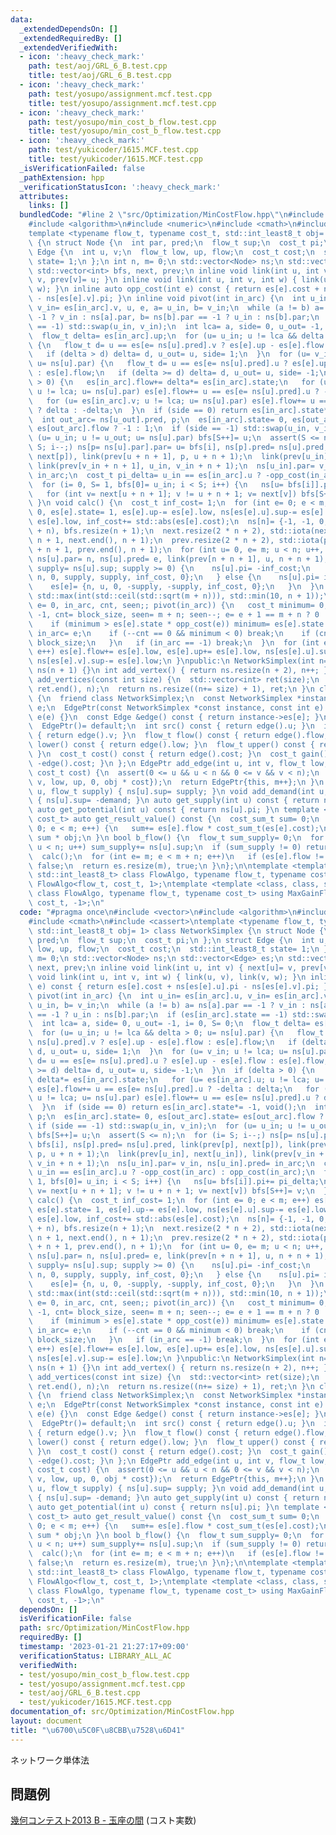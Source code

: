 ```yaml
---
data:
  _extendedDependsOn: []
  _extendedRequiredBy: []
  _extendedVerifiedWith:
  - icon: ':heavy_check_mark:'
    path: test/aoj/GRL_6_B.test.cpp
    title: test/aoj/GRL_6_B.test.cpp
  - icon: ':heavy_check_mark:'
    path: test/yosupo/assignment.mcf.test.cpp
    title: test/yosupo/assignment.mcf.test.cpp
  - icon: ':heavy_check_mark:'
    path: test/yosupo/min_cost_b_flow.test.cpp
    title: test/yosupo/min_cost_b_flow.test.cpp
  - icon: ':heavy_check_mark:'
    path: test/yukicoder/1615.MCF.test.cpp
    title: test/yukicoder/1615.MCF.test.cpp
  _isVerificationFailed: false
  _pathExtension: hpp
  _verificationStatusIcon: ':heavy_check_mark:'
  attributes:
    links: []
  bundledCode: "#line 2 \"src/Optimization/MinCostFlow.hpp\"\n#include <vector>\n\
    #include <algorithm>\n#include <numeric>\n#include <cmath>\n#include <cassert>\n\
    template <typename flow_t, typename cost_t, std::int_least8_t obj= 1> class NetworkSimplex\
    \ {\n struct Node {\n  int par, pred;\n  flow_t sup;\n  cost_t pi;\n };\n struct\
    \ Edge {\n  int u, v;\n  flow_t low, up, flow;\n  cost_t cost;\n  std::int_least8_t\
    \ state= 1;\n };\n int n, m= 0;\n std::vector<Node> ns;\n std::vector<Edge> es;\n\
    \ std::vector<int> bfs, next, prev;\n inline void link(int u, int v) { next[u]=\
    \ v, prev[v]= u; }\n inline void link(int u, int v, int w) { link(u, v), link(v,\
    \ w); }\n inline auto opp_cost(int e) const { return es[e].cost + ns[es[e].u].pi\
    \ - ns[es[e].v].pi; }\n inline void pivot(int in_arc) {\n  int u_in= es[in_arc].u,\
    \ v_in= es[in_arc].v, u, e, a= u_in, b= v_in;\n  while (a != b) a= ns[a].par ==\
    \ -1 ? v_in : ns[a].par, b= ns[b].par == -1 ? u_in : ns[b].par;\n  if (es[in_arc].state\
    \ == -1) std::swap(u_in, v_in);\n  int lca= a, side= 0, u_out= -1, i= 0, S= 0;\n\
    \  flow_t delta= es[in_arc].up;\n  for (u= u_in; u != lca && delta > 0; u= ns[u].par)\
    \ {\n   flow_t d= u == es[e= ns[u].pred].v ? es[e].up - es[e].flow : es[e].flow;\n\
    \   if (delta > d) delta= d, u_out= u, side= 1;\n  }\n  for (u= v_in; u != lca;\
    \ u= ns[u].par) {\n   flow_t d= u == es[e= ns[u].pred].u ? es[e].up - es[e].flow\
    \ : es[e].flow;\n   if (delta >= d) delta= d, u_out= u, side= -1;\n  }\n  if (delta\
    \ > 0) {\n   es[in_arc].flow+= delta*= es[in_arc].state;\n   for (u= es[in_arc].u;\
    \ u != lca; u= ns[u].par) es[e].flow+= u == es[e= ns[u].pred].u ? -delta : delta;\n\
    \   for (u= es[in_arc].v; u != lca; u= ns[u].par) es[e].flow+= u == es[e= ns[u].pred].u\
    \ ? delta : -delta;\n  }\n  if (side == 0) return es[in_arc].state*= -1, void();\n\
    \  int out_arc= ns[u_out].pred, p;\n  es[in_arc].state= 0, es[out_arc].state=\
    \ es[out_arc].flow ? -1 : 1;\n  if (side == -1) std::swap(u_in, v_in);\n  for\
    \ (u= u_in; u != u_out; u= ns[u].par) bfs[S++]= u;\n  assert(S <= n);\n  for (i=\
    \ S; i--;) ns[p= ns[u].par].par= u= bfs[i], ns[p].pred= ns[u].pred, link(prev[p],\
    \ next[p]), link(prev[u + n + 1], p, u + n + 1);\n  link(prev[u_in], next[u_in]),\
    \ link(prev[v_in + n + 1], u_in, v_in + n + 1);\n  ns[u_in].par= v_in, ns[u_in].pred=\
    \ in_arc;\n  cost_t pi_delta= u_in == es[in_arc].u ? -opp_cost(in_arc) : opp_cost(in_arc);\n\
    \  for (i= 0, S= 1, bfs[0]= u_in; i < S; i++) {\n   ns[u= bfs[i]].pi+= pi_delta;\n\
    \   for (int v= next[u + n + 1]; v != u + n + 1; v= next[v]) bfs[S++]= v;\n  }\n\
    \ }\n void calc() {\n  cost_t inf_cost= 1;\n  for (int e= 0; e < m; e++) es[e].flow=\
    \ 0, es[e].state= 1, es[e].up-= es[e].low, ns[es[e].u].sup-= es[e].low, ns[es[e].v].sup+=\
    \ es[e].low, inf_cost+= std::abs(es[e].cost);\n  ns[n]= {-1, -1, 0, 0}, es.resize(m\
    \ + n), bfs.resize(n + 1);\n  next.resize(2 * n + 2), std::iota(next.begin() +\
    \ n + 1, next.end(), n + 1);\n  prev.resize(2 * n + 2), std::iota(prev.begin()\
    \ + n + 1, prev.end(), n + 1);\n  for (int u= 0, e= m; u < n; u++, e++) {\n  \
    \ ns[u].par= n, ns[u].pred= e, link(prev[n + n + 1], u, n + n + 1);\n   if (auto\
    \ supply= ns[u].sup; supply >= 0) {\n    ns[u].pi= -inf_cost;\n    es[e]= {u,\
    \ n, 0, supply, supply, inf_cost, 0};\n   } else {\n    ns[u].pi= inf_cost;\n\
    \    es[e]= {n, u, 0, -supply, -supply, inf_cost, 0};\n   }\n  }\n  int block_size=\
    \ std::max(int(std::ceil(std::sqrt(m + n))), std::min(10, n + 1));\n  for (int\
    \ e= 0, in_arc, cnt, seen;; pivot(in_arc)) {\n   cost_t minimum= 0;\n   for (in_arc=\
    \ -1, cnt= block_size, seen= m + n; seen--; e= e + 1 == m + n ? 0 : e + 1) {\n\
    \    if (minimum > es[e].state * opp_cost(e)) minimum= es[e].state * opp_cost(e),\
    \ in_arc= e;\n    if (--cnt == 0 && minimum < 0) break;\n    if (cnt == 0) cnt=\
    \ block_size;\n   }\n   if (in_arc == -1) break;\n  }\n  for (int e= 0; e < m;\
    \ e++) es[e].flow+= es[e].low, es[e].up+= es[e].low, ns[es[e].u].sup+= es[e].low,\
    \ ns[es[e].v].sup-= es[e].low;\n }\npublic:\n NetworkSimplex(int n= 0): n(n),\
    \ ns(n + 1) {}\n int add_vertex() { return ns.resize(n + 2), n++; }\n std::vector<int>\
    \ add_vertices(const int size) {\n  std::vector<int> ret(size);\n  std::iota(ret.begin(),\
    \ ret.end(), n);\n  return ns.resize((n+= size) + 1), ret;\n }\n class EdgePtr\
    \ {\n  friend class NetworkSimplex;\n  const NetworkSimplex *instance;\n  int\
    \ e;\n  EdgePtr(const NetworkSimplex *const instance, const int e): instance(instance),\
    \ e(e) {}\n  const Edge &edge() const { return instance->es[e]; }\n public:\n\
    \  EdgePtr()= default;\n  int src() const { return edge().u; }\n  int dst() const\
    \ { return edge().v; }\n  flow_t flow() const { return edge().flow; }\n  flow_t\
    \ lower() const { return edge().low; }\n  flow_t upper() const { return edge().up;\
    \ }\n  cost_t cost() const { return edge().cost; }\n  cost_t gain() const { return\
    \ -edge().cost; }\n };\n EdgePtr add_edge(int u, int v, flow_t low, flow_t up,\
    \ cost_t cost) {\n  assert(0 <= u && u < n && 0 <= v && v < n);\n  es.push_back({u,\
    \ v, low, up, 0, obj * cost});\n  return EdgePtr{this, m++};\n }\n void add_supply(int\
    \ u, flow_t supply) { ns[u].sup= supply; }\n void add_demand(int u, flow_t demand)\
    \ { ns[u].sup= -demand; }\n auto get_supply(int u) const { return ns[u].sup; }\n\
    \ auto get_potential(int u) const { return ns[u].pi; }\n template <typename cost_sum_t=\
    \ cost_t> auto get_result_value() const {\n  cost_sum_t sum= 0;\n  for (int e=\
    \ 0; e < m; e++) {\n   sum+= es[e].flow * cost_sum_t(es[e].cost);\n  }\n  return\
    \ sum * obj;\n }\n bool b_flow() {\n  flow_t sum_supply= 0;\n  for (int u= 0;\
    \ u < n; u++) sum_supply+= ns[u].sup;\n  if (sum_supply != 0) return false;\n\
    \  calc();\n  for (int e= m; e < m + n; e++)\n   if (es[e].flow != 0) return es.resize(m),\
    \ false;\n  return es.resize(m), true;\n }\n};\n\ntemplate <template <class, class,\
    \ std::int_least8_t> class FlowAlgo, typename flow_t, typename cost_t> using MinCostFlow=\
    \ FlowAlgo<flow_t, cost_t, 1>;\ntemplate <template <class, class, std::int_least8_t>\
    \ class FlowAlgo, typename flow_t, typename cost_t> using MaxGainFlow= FlowAlgo<flow_t,\
    \ cost_t, -1>;\n"
  code: "#pragma once\n#include <vector>\n#include <algorithm>\n#include <numeric>\n\
    #include <cmath>\n#include <cassert>\ntemplate <typename flow_t, typename cost_t,\
    \ std::int_least8_t obj= 1> class NetworkSimplex {\n struct Node {\n  int par,\
    \ pred;\n  flow_t sup;\n  cost_t pi;\n };\n struct Edge {\n  int u, v;\n  flow_t\
    \ low, up, flow;\n  cost_t cost;\n  std::int_least8_t state= 1;\n };\n int n,\
    \ m= 0;\n std::vector<Node> ns;\n std::vector<Edge> es;\n std::vector<int> bfs,\
    \ next, prev;\n inline void link(int u, int v) { next[u]= v, prev[v]= u; }\n inline\
    \ void link(int u, int v, int w) { link(u, v), link(v, w); }\n inline auto opp_cost(int\
    \ e) const { return es[e].cost + ns[es[e].u].pi - ns[es[e].v].pi; }\n inline void\
    \ pivot(int in_arc) {\n  int u_in= es[in_arc].u, v_in= es[in_arc].v, u, e, a=\
    \ u_in, b= v_in;\n  while (a != b) a= ns[a].par == -1 ? v_in : ns[a].par, b= ns[b].par\
    \ == -1 ? u_in : ns[b].par;\n  if (es[in_arc].state == -1) std::swap(u_in, v_in);\n\
    \  int lca= a, side= 0, u_out= -1, i= 0, S= 0;\n  flow_t delta= es[in_arc].up;\n\
    \  for (u= u_in; u != lca && delta > 0; u= ns[u].par) {\n   flow_t d= u == es[e=\
    \ ns[u].pred].v ? es[e].up - es[e].flow : es[e].flow;\n   if (delta > d) delta=\
    \ d, u_out= u, side= 1;\n  }\n  for (u= v_in; u != lca; u= ns[u].par) {\n   flow_t\
    \ d= u == es[e= ns[u].pred].u ? es[e].up - es[e].flow : es[e].flow;\n   if (delta\
    \ >= d) delta= d, u_out= u, side= -1;\n  }\n  if (delta > 0) {\n   es[in_arc].flow+=\
    \ delta*= es[in_arc].state;\n   for (u= es[in_arc].u; u != lca; u= ns[u].par)\
    \ es[e].flow+= u == es[e= ns[u].pred].u ? -delta : delta;\n   for (u= es[in_arc].v;\
    \ u != lca; u= ns[u].par) es[e].flow+= u == es[e= ns[u].pred].u ? delta : -delta;\n\
    \  }\n  if (side == 0) return es[in_arc].state*= -1, void();\n  int out_arc= ns[u_out].pred,\
    \ p;\n  es[in_arc].state= 0, es[out_arc].state= es[out_arc].flow ? -1 : 1;\n \
    \ if (side == -1) std::swap(u_in, v_in);\n  for (u= u_in; u != u_out; u= ns[u].par)\
    \ bfs[S++]= u;\n  assert(S <= n);\n  for (i= S; i--;) ns[p= ns[u].par].par= u=\
    \ bfs[i], ns[p].pred= ns[u].pred, link(prev[p], next[p]), link(prev[u + n + 1],\
    \ p, u + n + 1);\n  link(prev[u_in], next[u_in]), link(prev[v_in + n + 1], u_in,\
    \ v_in + n + 1);\n  ns[u_in].par= v_in, ns[u_in].pred= in_arc;\n  cost_t pi_delta=\
    \ u_in == es[in_arc].u ? -opp_cost(in_arc) : opp_cost(in_arc);\n  for (i= 0, S=\
    \ 1, bfs[0]= u_in; i < S; i++) {\n   ns[u= bfs[i]].pi+= pi_delta;\n   for (int\
    \ v= next[u + n + 1]; v != u + n + 1; v= next[v]) bfs[S++]= v;\n  }\n }\n void\
    \ calc() {\n  cost_t inf_cost= 1;\n  for (int e= 0; e < m; e++) es[e].flow= 0,\
    \ es[e].state= 1, es[e].up-= es[e].low, ns[es[e].u].sup-= es[e].low, ns[es[e].v].sup+=\
    \ es[e].low, inf_cost+= std::abs(es[e].cost);\n  ns[n]= {-1, -1, 0, 0}, es.resize(m\
    \ + n), bfs.resize(n + 1);\n  next.resize(2 * n + 2), std::iota(next.begin() +\
    \ n + 1, next.end(), n + 1);\n  prev.resize(2 * n + 2), std::iota(prev.begin()\
    \ + n + 1, prev.end(), n + 1);\n  for (int u= 0, e= m; u < n; u++, e++) {\n  \
    \ ns[u].par= n, ns[u].pred= e, link(prev[n + n + 1], u, n + n + 1);\n   if (auto\
    \ supply= ns[u].sup; supply >= 0) {\n    ns[u].pi= -inf_cost;\n    es[e]= {u,\
    \ n, 0, supply, supply, inf_cost, 0};\n   } else {\n    ns[u].pi= inf_cost;\n\
    \    es[e]= {n, u, 0, -supply, -supply, inf_cost, 0};\n   }\n  }\n  int block_size=\
    \ std::max(int(std::ceil(std::sqrt(m + n))), std::min(10, n + 1));\n  for (int\
    \ e= 0, in_arc, cnt, seen;; pivot(in_arc)) {\n   cost_t minimum= 0;\n   for (in_arc=\
    \ -1, cnt= block_size, seen= m + n; seen--; e= e + 1 == m + n ? 0 : e + 1) {\n\
    \    if (minimum > es[e].state * opp_cost(e)) minimum= es[e].state * opp_cost(e),\
    \ in_arc= e;\n    if (--cnt == 0 && minimum < 0) break;\n    if (cnt == 0) cnt=\
    \ block_size;\n   }\n   if (in_arc == -1) break;\n  }\n  for (int e= 0; e < m;\
    \ e++) es[e].flow+= es[e].low, es[e].up+= es[e].low, ns[es[e].u].sup+= es[e].low,\
    \ ns[es[e].v].sup-= es[e].low;\n }\npublic:\n NetworkSimplex(int n= 0): n(n),\
    \ ns(n + 1) {}\n int add_vertex() { return ns.resize(n + 2), n++; }\n std::vector<int>\
    \ add_vertices(const int size) {\n  std::vector<int> ret(size);\n  std::iota(ret.begin(),\
    \ ret.end(), n);\n  return ns.resize((n+= size) + 1), ret;\n }\n class EdgePtr\
    \ {\n  friend class NetworkSimplex;\n  const NetworkSimplex *instance;\n  int\
    \ e;\n  EdgePtr(const NetworkSimplex *const instance, const int e): instance(instance),\
    \ e(e) {}\n  const Edge &edge() const { return instance->es[e]; }\n public:\n\
    \  EdgePtr()= default;\n  int src() const { return edge().u; }\n  int dst() const\
    \ { return edge().v; }\n  flow_t flow() const { return edge().flow; }\n  flow_t\
    \ lower() const { return edge().low; }\n  flow_t upper() const { return edge().up;\
    \ }\n  cost_t cost() const { return edge().cost; }\n  cost_t gain() const { return\
    \ -edge().cost; }\n };\n EdgePtr add_edge(int u, int v, flow_t low, flow_t up,\
    \ cost_t cost) {\n  assert(0 <= u && u < n && 0 <= v && v < n);\n  es.push_back({u,\
    \ v, low, up, 0, obj * cost});\n  return EdgePtr{this, m++};\n }\n void add_supply(int\
    \ u, flow_t supply) { ns[u].sup= supply; }\n void add_demand(int u, flow_t demand)\
    \ { ns[u].sup= -demand; }\n auto get_supply(int u) const { return ns[u].sup; }\n\
    \ auto get_potential(int u) const { return ns[u].pi; }\n template <typename cost_sum_t=\
    \ cost_t> auto get_result_value() const {\n  cost_sum_t sum= 0;\n  for (int e=\
    \ 0; e < m; e++) {\n   sum+= es[e].flow * cost_sum_t(es[e].cost);\n  }\n  return\
    \ sum * obj;\n }\n bool b_flow() {\n  flow_t sum_supply= 0;\n  for (int u= 0;\
    \ u < n; u++) sum_supply+= ns[u].sup;\n  if (sum_supply != 0) return false;\n\
    \  calc();\n  for (int e= m; e < m + n; e++)\n   if (es[e].flow != 0) return es.resize(m),\
    \ false;\n  return es.resize(m), true;\n }\n};\n\ntemplate <template <class, class,\
    \ std::int_least8_t> class FlowAlgo, typename flow_t, typename cost_t> using MinCostFlow=\
    \ FlowAlgo<flow_t, cost_t, 1>;\ntemplate <template <class, class, std::int_least8_t>\
    \ class FlowAlgo, typename flow_t, typename cost_t> using MaxGainFlow= FlowAlgo<flow_t,\
    \ cost_t, -1>;\n"
  dependsOn: []
  isVerificationFile: false
  path: src/Optimization/MinCostFlow.hpp
  requiredBy: []
  timestamp: '2023-01-21 21:27:17+09:00'
  verificationStatus: LIBRARY_ALL_AC
  verifiedWith:
  - test/yosupo/min_cost_b_flow.test.cpp
  - test/yosupo/assignment.mcf.test.cpp
  - test/aoj/GRL_6_B.test.cpp
  - test/yukicoder/1615.MCF.test.cpp
documentation_of: src/Optimization/MinCostFlow.hpp
layout: document
title: "\u6700\u5C0F\u8CBB\u7528\u6D41"
---
```

ネットワーク単体法
## 問題例
[幾何コンテスト2013 B - 玉座の間](https://atcoder.jp/contests/geocon2013/tasks/geocon2013_b) (コスト実数)
